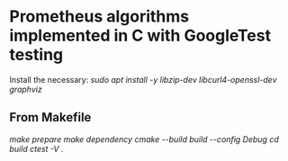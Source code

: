 # Prometheus algorithms implemented in C with GoogleTest testing

Install the necessary:
*sudo apt install -y libzip-dev libcurl4-openssl-dev graphviz*

## From Makefile

*make prepare*
*make dependency*
*cmake --build build --config Debug*
*cd build*
*ctest -V .*
